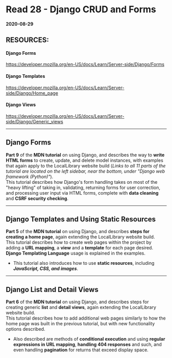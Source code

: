 # Read 28 - Django CRUD and Forms

#### 2020-08-29

## RESOURCES:
#### Django Forms <br>
https://developer.mozilla.org/en-US/docs/Learn/Server-side/Django/Forms <br>

#### Django Templates <br>
https://developer.mozilla.org/en-US/docs/Learn/Server-side/Django/Home_page <br>

#### Django Views <br>
https://developer.mozilla.org/en-US/docs/Learn/Server-side/Django/Generic_views <br>

---

## Django Forms <br>
__Part 9__ of the __MDN tutorial__ on using Django, and describes the way to __write HTML forms__ to create, update, and delete model instances, with examples that again apply to the LocalLibrary website build (*Links to all 11 parts of the tutorial are located on the left sidebar, near the bottom, under "Django web framework (Python)"*). <br>
This tutorial describes how Django's form handling takes on most of the "heavy lifting" of taking in, validating, returning forms for user correction, and processing user input via HTML forms, complete with __data cleaning__ and __CSRF security checking__. <br>

---

## Django Templates and Using Static Resources<br>
__Part 5__ of the __MDN tutorial__ on using Django, and describes __steps for creating a home page__, again extending the LocalLibrary website build.  <br>
This tutorial describes how to create web pages within the project by adding a __URL mapping__, a __view__ and a __template__ for each page desired. __Django Templating Language__ usage is explained in the examples. <br>
* This tutorial also introduces how to use __static resources__, including __*JavaScript, CSS, and images*__. 

---

## Django List and Detail Views <br>
__Part 6__ of the __MDN tutorial__ on using Django, and describes steps for creating generic __list__ and __detail views__, again extending the LocalLibrary website build.  <br>
This tutorial describes how to add additional web pages similarly to how the home page was built in the previous tutorial, but with new functionality options described. <br>
* Also described are methods of __conditional execution__ and using __regular expressions in URL mapping__, __handling 404 responses__ and such, and even handling __pagination__ for returns that exceed display space. <br>
